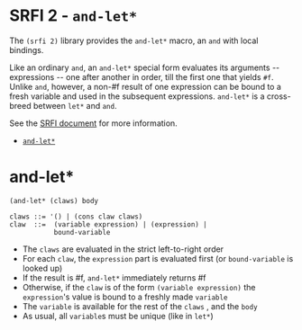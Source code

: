 # SRFI 2 - `and-let*`

The `(srfi 2)` library provides the `and-let*` macro, an `and` with local bindings. 

Like an ordinary `and`, an `and-let*` special form evaluates its arguments -- expressions -- one after another in order, till the first one that yields `#f`. Unlike `and`, however, a non-#f result of one expression can be bound to a fresh variable and used in the subsequent expressions. `and-let*` is a cross-breed between `let*` and `and`.

See the [SRFI document](http://srfi.schemers.org/srfi-2/srfi-2.html) for more information.

- [`and-let*`](#and-let)

# and-let*
    (and-let* (claws) body

    claws ::= '() | (cons claw claws)
    claw  ::=  (variable expression) | (expression) |
               bound-variable

- The `claws` are evaluated in the strict left-to-right order
- For each `claw`, the `expression` part is evaluated first (or `bound-variable` is looked up)
- If the result is #f, `and-let*` immediately returns #f
- Otherwise, if the `claw` is of the form `(variable expression)` the `expression`'s value is bound to a freshly made `variable`
- The `variable` is available for the rest of the `claws` , and the `body`
- As usual, all `variable`s must be unique (like in `let*`)
